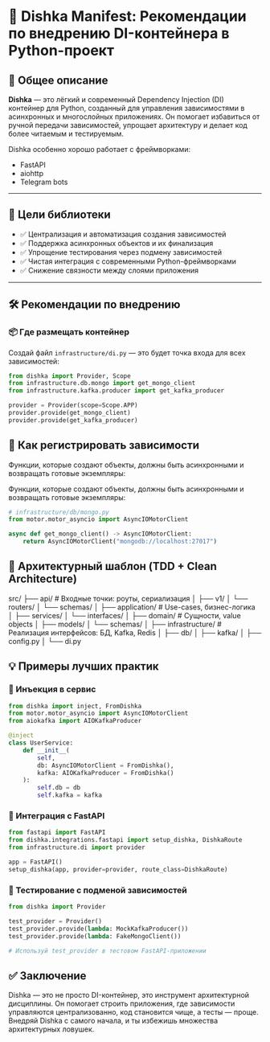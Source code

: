 # 🧩 Dishka Manifest: Рекомендации по внедрению DI-контейнера в Python-проект

## 📘 Общее описание

**Dishka** — это лёгкий и современный Dependency Injection (DI) контейнер для Python, созданный для управления зависимостями в асинхронных и многослойных приложениях. Он помогает избавиться от ручной передачи зависимостей, упрощает архитектуру и делает код более читаемым и тестируемым.

Dishka особенно хорошо работает с фреймворками:
- FastAPI
- aiohttp
- Telegram bots

---

## 🎯 Цели библиотеки

- ✅ Централизация и автоматизация создания зависимостей
- ✅ Поддержка асинхронных объектов и их финализация
- ✅ Упрощение тестирования через подмену зависимостей
- ✅ Чистая интеграция с современными Python-фреймворками
- ✅ Снижение связности между слоями приложения

---

## 🛠 Рекомендации по внедрению

### 📦 Где размещать контейнер

Создай файл `infrastructure/di.py` — это будет точка входа для всех зависимостей:

```python
from dishka import Provider, Scope
from infrastructure.db.mongo import get_mongo_client
from infrastructure.kafka.producer import get_kafka_producer

provider = Provider(scope=Scope.APP)
provider.provide(get_mongo_client)
provider.provide(get_kafka_producer)
```

## 🧠 Как регистрировать зависимости
Функции, которые создают объекты, должны быть асинхронными и возвращать готовые экземпляры:

Функции, которые создают объекты, должны быть асинхронными и возвращать готовые экземпляры:

```python
# infrastructure/db/mongo.py
from motor.motor_asyncio import AsyncIOMotorClient

async def get_mongo_client() -> AsyncIOMotorClient:
    return AsyncIOMotorClient("mongodb://localhost:27017")
```


## 🧱 Архитектурный шаблон (TDD + Clean Architecture)


  src/
├── api/                # Входные точки: роуты, сериализация
│   ├── v1/
│   └── routers/
│   └── schemas/
│
├── application/        # Use-cases, бизнес-логика
│   ├── services/
│   └── interfaces/
│
├── domain/             # Сущности, value objects
│   ├── models/
│   └── schemas/
│
├── infrastructure/     # Реализация интерфейсов: БД, Kafka, Redis
│   ├── db/
│   ├── kafka/
│   ├── config.py
│   └── di.py

## 💡 Примеры лучших практик
### 🔧 Инъекция в сервис


```python
from dishka import inject, FromDishka
from motor.motor_asyncio import AsyncIOMotorClient
from aiokafka import AIOKafkaProducer

@inject
class UserService:
    def __init__(
        self,
        db: AsyncIOMotorClient = FromDishka(),
        kafka: AIOKafkaProducer = FromDishka()
    ):
        self.db = db
        self.kafka = kafka

```

### 🚀 Интеграция с FastAPI


```python
from fastapi import FastAPI
from dishka.integrations.fastapi import setup_dishka, DishkaRoute
from infrastructure.di import provider

app = FastAPI()
setup_dishka(app, provider=provider, route_class=DishkaRoute)

```

### 🧪 Тестирование с подменой зависимостей

```python
from dishka import Provider

test_provider = Provider()
test_provider.provide(lambda: MockKafkaProducer())
test_provider.provide(lambda: FakeMongoClient())

# Используй test_provider в тестовом FastAPI-приложении
```

## ✅ Заключение
Dishka — это не просто DI-контейнер, это инструмент архитектурной дисциплины. Он помогает строить приложения, где зависимости управляются централизованно, код становится чище, а тесты — проще. Внедряй Dishka с самого начала, и ты избежишь множества архитектурных ловушек.

      
